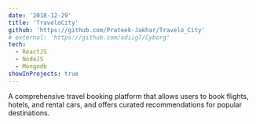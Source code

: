 ```yaml
---
date: '2018-12-29'
title: 'TraveloCity'
github: 'https://github.com/Prateek-Jakhar/Travelo_City'
# external: 'https://github.com/adiig7/Cyborg'
tech:
  - ReactJS
  - NodeJS
  - Mongodb
showInProjects: true
---
```


A comprehensive travel booking platform that allows users to book flights, hotels, and rental cars, and offers curated recommendations for popular destinations.
